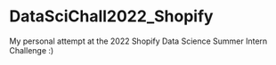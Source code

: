 # DataSciChall2022_Shopify
My personal attempt at the 2022 Shopify Data Science Summer Intern Challenge :)
